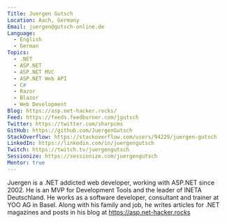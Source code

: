 ```yaml
---
Title: Juergen Gutsch
Location: Aach, Germany
Email: juergen@gutsch-online.de
Language:
  - English
  - German
Topics:
  - .NET
  - ASP.NET
  - ASP.NET MVC
  - ASP.NET Web API
  - C#
  - Razor
  - Blazor
  - Web Development
Blog: https://asp.net-hacker.rocks/
Feed: https://feeds.feedburner.com/jgutsch
Twitter: https://twitter.com/sharpcms
GitHub: https://github.com/JuergenGutsch
StackOverflow: https://stackoverflow.com/users/94229/juergen-gutsch
LinkedIn: https://linkedin.com/in/juergengutsch
Twitch: https://twitch.tv/juergengutsch
Sessionize: https://sessionize.com/juergengutsch
Mentor: true
---
```

Juergen is a .NET addicted web developer, working with ASP.NET since 2002. He is an MVP for Development Tools and the leader of INETA Deutschland. He works as a software developer, consultant and trainer at YOO AG in Basel. Along with his family and job, he writes articles for .NET magazines and posts in his blog at https://asp.net-hacker.rocks
